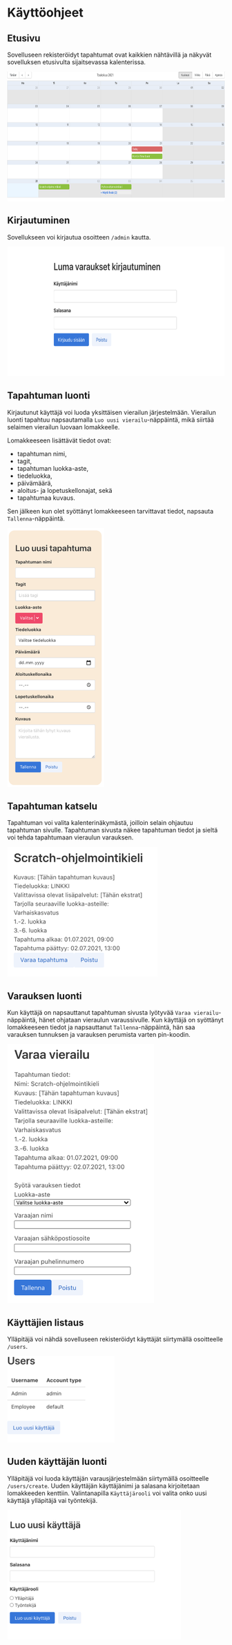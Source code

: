 # Käyttöohjeet

## Etusivu
Sovelluseen rekisteröidyt tapahtumat ovat kaikkien nähtävillä ja
näkyvät sovelluksen etusivulta sijaitsevassa kalenterissa.

<img src="./img/front-page.png" height="300" />

## Kirjautuminen
Sovellukseen voi kirjautua osoitteen ```/admin``` kautta.

<img src="./img/login.png" height="300" />

## Tapahtuman luonti
Kirjautunut käyttäjä voi luoda yksittäisen vierailun järjestelmään.
Vierailun luonti tapahtuu napsautamalla ```Luo uusi vierailu```-näppäintä,
mikä siirtää selaimen vierailun luovaan lomakkeelle.

Lomakkeeseen lisättävät tiedot ovat:
 * tapahtuman nimi,
 * tagit,
 * tapahtuman luokka-aste,
 * tiedeluokka,
 * päivämäärä,
 * aloitus- ja lopetuskellonajat, sekä
 * tapahtumaa kuvaus.

Sen jälkeen kun olet syöttänyt lomakkeeseen tarvittavat tiedot, napsauta ```Tallenna```-näppäintä.

<img src="./img/luo-uusi-tapahtuma.png" height="600" />

## Tapahtuman katselu
Tapahtuman voi valita kalenterinäkymästä,
joilloin selain ohjautuu tapahtuman sivulle.
Tapahtuman sivusta näkee tapahtuman tiedot
ja sieltä voi tehda tapahtumaan vieraulun varauksen.

<img src="./img/event-page.png" height="300" />

## Varauksen luonti
Kun käyttäjä on napsauttanut tapahtuman sivusta lyötyvää ```Varaa vierailu```-näppäintä,
hänet ohjataan vieraulun varaussivulle. Kun käyttäjä on syöttänyt lomakkeeseen tiedot ja
napsauttanut ```Tallenna```-näppäintä, hän saa varauksen tunnuksen ja
varauksen perumista varten pin-koodin.

<img src="./img/book-visit.png" height="600" />

## Käyttäjien listaus
Ylläpitäjä voi nähdä sovelluseen rekisteröidyt käyttäjät siirtymällä osoitteelle ```/users```.

<img src="./img/users-list.png" height="200" />

## Uuden käyttäjän luonti
Ylläpitäjä voi luoda käyttäjän varausjärjestelmään siirtymällä osoitteelle ```/users/create```.
Uuden käyttäjän käyttäjänimi ja salasana kirjoitetaan lomakkeeden kenttiin.
Valintanapilla ```Käyttäjärooli``` voi valita onko uusi käyttäjä ylläpitäjä vai työntekijä.

<img src="./img/users-create.png" height="300" />
